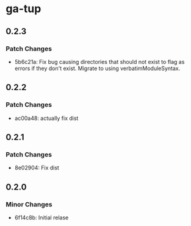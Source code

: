 # ga-tup

## 0.2.3

### Patch Changes

- 5b6c21a: Fix bug causing directories that should not exist to flag as errors if they don't exist. Migrate to using verbatimModuleSyntax.

## 0.2.2

### Patch Changes

- ac00a48: actually fix dist

## 0.2.1

### Patch Changes

- 8e02904: Fix dist

## 0.2.0

### Minor Changes

- 6f14c8b: Initial relase
